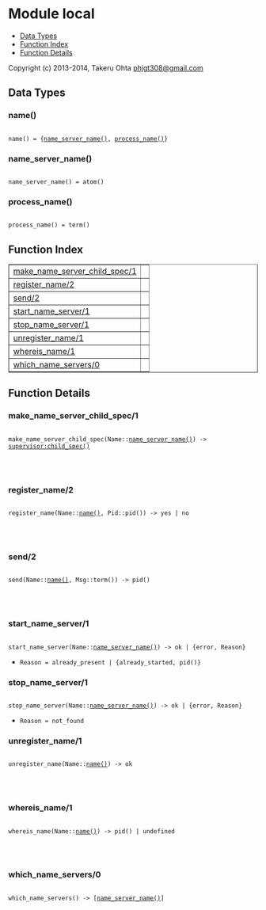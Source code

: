 

# Module local #
* [Data Types](#types)
* [Function Index](#index)
* [Function Details](#functions)

Copyright (c) 2013-2014, Takeru Ohta <phjgt308@gmail.com>


<a name="types"></a>

## Data Types ##




### <a name="type-name">name()</a> ###



<pre><code>
name() = {<a href="#type-name_server_name">name_server_name()</a>, <a href="#type-process_name">process_name()</a>}
</code></pre>





### <a name="type-name_server_name">name_server_name()</a> ###



<pre><code>
name_server_name() = atom()
</code></pre>





### <a name="type-process_name">process_name()</a> ###



<pre><code>
process_name() = term()
</code></pre>


<a name="index"></a>

## Function Index ##


<table width="100%" border="1" cellspacing="0" cellpadding="2" summary="function index"><tr><td valign="top"><a href="#make_name_server_child_spec-1">make_name_server_child_spec/1</a></td><td></td></tr><tr><td valign="top"><a href="#register_name-2">register_name/2</a></td><td></td></tr><tr><td valign="top"><a href="#send-2">send/2</a></td><td></td></tr><tr><td valign="top"><a href="#start_name_server-1">start_name_server/1</a></td><td></td></tr><tr><td valign="top"><a href="#stop_name_server-1">stop_name_server/1</a></td><td></td></tr><tr><td valign="top"><a href="#unregister_name-1">unregister_name/1</a></td><td></td></tr><tr><td valign="top"><a href="#whereis_name-1">whereis_name/1</a></td><td></td></tr><tr><td valign="top"><a href="#which_name_servers-0">which_name_servers/0</a></td><td></td></tr></table>


<a name="functions"></a>

## Function Details ##

<a name="make_name_server_child_spec-1"></a>

### make_name_server_child_spec/1 ###


<pre><code>
make_name_server_child_spec(Name::<a href="#type-name_server_name">name_server_name()</a>) -&gt; <a href="supervisor.md#type-child_spec">supervisor:child_spec()</a>
</code></pre>

<br></br>



<a name="register_name-2"></a>

### register_name/2 ###


<pre><code>
register_name(Name::<a href="#type-name">name()</a>, Pid::pid()) -&gt; yes | no
</code></pre>

<br></br>



<a name="send-2"></a>

### send/2 ###


<pre><code>
send(Name::<a href="#type-name">name()</a>, Msg::term()) -&gt; pid()
</code></pre>

<br></br>



<a name="start_name_server-1"></a>

### start_name_server/1 ###


<pre><code>
start_name_server(Name::<a href="#type-name_server_name">name_server_name()</a>) -&gt; ok | {error, Reason}
</code></pre>

<ul class="definitions"><li><code>Reason = already_present | {already_started, pid()}</code></li></ul>


<a name="stop_name_server-1"></a>

### stop_name_server/1 ###


<pre><code>
stop_name_server(Name::<a href="#type-name_server_name">name_server_name()</a>) -&gt; ok | {error, Reason}
</code></pre>

<ul class="definitions"><li><code>Reason = not_found</code></li></ul>


<a name="unregister_name-1"></a>

### unregister_name/1 ###


<pre><code>
unregister_name(Name::<a href="#type-name">name()</a>) -&gt; ok
</code></pre>

<br></br>



<a name="whereis_name-1"></a>

### whereis_name/1 ###


<pre><code>
whereis_name(Name::<a href="#type-name">name()</a>) -&gt; pid() | undefined
</code></pre>

<br></br>



<a name="which_name_servers-0"></a>

### which_name_servers/0 ###


<pre><code>
which_name_servers() -&gt; [<a href="#type-name_server_name">name_server_name()</a>]
</code></pre>

<br></br>



